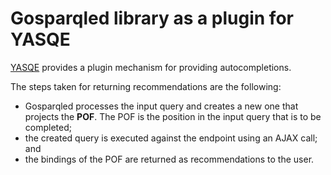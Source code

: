 Gosparqled library as a plugin for YASQE
========================================

[YASQE](http://yasqe.yasgui.org/) provides a plugin mechanism for providing autocompletions.

The steps taken for returning recommendations are the following:
- Gosparqled processes the input query and creates a new one that projects the **POF**. The POF is the position in the input query that is to be completed;
- the created query is executed against the endpoint using an AJAX call; and
- the bindings of the POF are returned as recommendations to the user.
